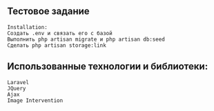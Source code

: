 ## Тестовое задание
    Installation: 
    Создать .env и связать его с базой
    Выполнить php artisan migrate и php artisan db:seed
    Сделать php artisan storage:link
## Использованные технологии и библиотеки:
    Laravel
    JQuery
    Ajax
    Image Intervention
    
